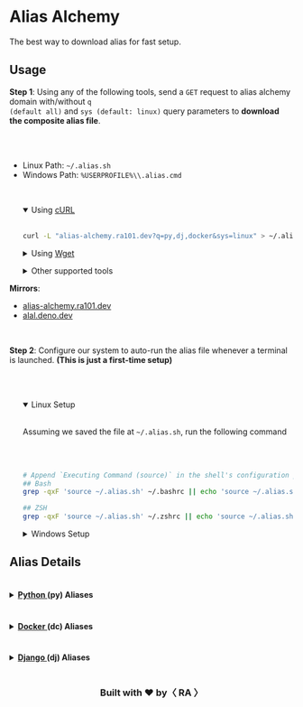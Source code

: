 # Alias Alchemy

<indexMarkdown>

The best way to download alias for fast setup.


<h2> Usage </h2>

<b>Step 1</b>: Using any of the following tools, send a <code>GET</code> request to alias alchemy domain with/without <code>q (default all)</code> and <code>sys (default: linux)</code> query parameters to <b>download the composite alias file</b>.

<br/><br/>

<ul>
	<li> Linux Path: <code>~/.alias.sh</code> </li>
	<li> Windows Path: <code>%USERPROFILE%\\.alias.cmd</code> </li>
</ul>

<br/>

<ul>
<details open>
	<summary> Using <a href="https://curl.se/"> cURL </a> </summary> <br/>

```bash
curl -L "alias-alchemy.ra101.dev?q=py,dj,docker&sys=linux" > ~/.alias.sh
```

</details>
</ul>

<ul>
<details>
	<summary> Using <a href="https://www.gnu.org/software/wget/"> Wget </a> </summary> <br/>

```bash
wget "alias-alchemy.ra101.dev?q=py,dj,docker&sys=win" -O %USERPROFILE%\.alias.cmd
```

</details>
</ul>

<ul>
<details>
	<summary> Other supported tools </summary> <br/>

<tools>

<table><tbody>
<tr><td> <a href="https://httpie.io/"> HTTPie </a> </td> <td> <code> http -d [url] > [filepath] </code> </td></tr>
<tr><td> <a href="https://www.postman.com/"> aria2 </a> </td> <td> <code> aria2c -c [url] > [filepath] </code> </td></tr>
<tr><td> <a href="https://www.postman.com/"> Postman </a> </td> <td> <code> GET [url] | Save to File </code> </td></tr>
<tr><td> Any Tool </td> <td> <code> [tool] [header: {'User-Agent': 'alal'}] [url] > [filepath] </code> </td></tr>
</tbody></table>

</tools>

</details>
</ul>

<b>Mirrors</b>:
<ul> <li> <a href="https://alias-alchemy.ra101.dev?q="> alias-alchemy.ra101.dev </a> </li>
<li> <a href="https://alal.deno.dev?q="> alal.deno.dev </a> </li> </ul>

<br/>

<b>Step 2</b>: Configure our system to auto-run the alias file whenever a terminal is launched. <b>(This is just a first-time setup)</b>

<br/><br/>

<ul>
<details open class="linux-details">
	<summary> Linux Setup </summary> <br/>

 Assuming we saved the file at <code>~/.alias.sh</code>, run the following command 

<br/><br/>

```bash
# Append `Executing Command (source)` in the shell's configuration profile.
## Bash 
grep -qxF 'source ~/.alias.sh' ~/.bashrc || echo 'source ~/.alias.sh' >> ~/.bashrc

## ZSH 
grep -qxF 'source ~/.alias.sh' ~/.zshrc || echo 'source ~/.alias.sh' >> ~/.zshrc
```

</details>
</ul>

<ul>
<details class="win-details">
	<summary> Windows Setup </summary> <br/>

 Assuming we saved the file at <code>%USERPROFILE%\\.alias.cmd</code>, run the following command in <b>Administrator Mode</b>

<br/><br/>

```batch
:: Adding Auto-Run key (string) in Windows registry and setting the value to the file path. 
reg add "HKEY_LOCAL_MACHINE\SOFTWARE\Microsoft\Command Processor" /f /v "AutoRun" /t REG_SZ /d "%USERPROFILE%\.alias.cmd"
```

</details>
</ul>


<h2> Alias Details </h2>

<aliasText>
<details>
	<summary> <h4 style="display:inline-block;"> <a href="https://www.python.org/"> Python </a> (py) Aliases </h4> </summary>
<ul><details open class="linux-details">
	<summary>Linux Aliases (<code>.python.alias.sh</code>)</summary> <br/>

```bash
# Python Aliases

```

</details></ul>
<ul><details class="win-details">
	<summary>Windows Aliases (<code>.python.alias.cmd</code>)</summary> <br/>

```bash
# Python Aliases

```

</details></ul>
</details>

<details>
	<summary> <h4 style="display:inline-block;"> <a href="https://www.docker.com/"> Docker </a> (dc) Aliases </h4> </summary>
<ul><details open class="linux-details">
	<summary>Linux Aliases (<code>.docker.alias.sh</code>)</summary> <br/>

```bash
# Docker Aliases

```

</details></ul>
<ul><details class="win-details">
	<summary>Windows Aliases (<code>.docker.alias.cmd</code>)</summary> <br/>

```bash
# Docker Aliases

```

</details></ul>
</details>

<details>
	<summary> <h4 style="display:inline-block;"> <a href="https://www.djangoproject.com/"> Django </a> (dj) Aliases </h4> </summary>
<ul><details open class="linux-details">
	<summary>Linux Aliases (<code>.django.alias.sh</code>)</summary> <br/>

```bash
# Django Aliases

```

</details></ul>
<ul><details class="win-details">
	<summary>Windows Aliases (<code>.django.alias.cmd</code>)</summary> <br/>

```bash
# Django Aliases

```

</details></ul>
</details>


</aliasText>


<div align="center">
  <h3> Built with <b>❤️</b> by<b>〈 RA 〉</b></h3>

</div>

</indexMarkdown>
